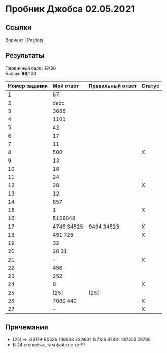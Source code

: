 # Пробник Джобса 02.05.2021

## Ссылки
[Вариант](https://kompege.ru/variant?kim=25003350) | [Разбор]()

## Результаты
Первичный балл: _18_/30  
Баллы: **68**/100  

| Номер задания | Мой ответ | Правильный ответ | Статус |
|:--|:--|:--|:--|
| 1 | 67 |  |  |
| 2 | dabc |  |  |
| 3 | 3688 |  |   |
| 4 | 1101 |  |  |
| 5 | 42 |  |  |
| 6 | 17 |  |  |
| 7 | 11 |  |  |
| 8 | 500 |  | X |
| 9 | 13 |  |  |
| 10 | 18 |  |  |
| 11 | 24 |  |  |
| 12 | 28 |  | X |
| 13 | 12 |  |  |
| 14 | 657 |  |  |
| 15 | 1 |  | X |
| 16 | 5158048 |  |  |
| 17 | 4746 34525 | 9494 34523 | X |
| 18 | 491 725 |  | X |
| 19 | 32 |  |  |
| 20 | 20 31 |  |  |
| 21 | - |  | X |
| 22 | 456 |  |  |
| 23 | 252 |  |  |
| 24 | 0 |  | X |
| 25 | [25] | [25] |  |
| 26 | 7089 440 |  | X |
| 27 | - |  | X |

## Причемания
- [25] => 136179 60536 136968 232631 137126 97881 137255 29736  
- В 24 его косяк, там файл не тот!!!  
